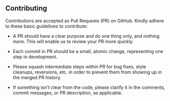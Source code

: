 <!-- cspell:words Mehedi Hasan -->

<!-- markdownlint-disable MD041 -->

## Contributing

Contributions are accepted as Pull Requests (PR) on GitHub.
Kindly adhere to these basic guidelines to contribute:

- A PR should have a clear purpose and do one thing only, and nothing more.
  This will enable us to review your PR more quickly.

- Each commit in PR should be a small, atomic change, representing one step in development.

- Please squash intermediate steps within PR for bug fixes, style cleanups, reversions, etc. in order to prevent them from showing up in the merged PR history.

- If something isn't clear from the code, please clarify it in the comments, commit messages, or PR description, as applicable.
